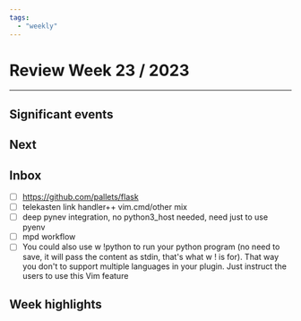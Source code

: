 ```yaml
---
tags:
  - "weekly"
---
```


# Review Week 23 / 2023

---

## Significant events

## Next

## Inbox

- [ ] https://github.com/pallets/flask
- [ ] telekasten link handler++ vim.cmd/other mix
- [ ] deep pynev integration, no python3_host needed, need just to use pyenv
- [ ] mpd workflow
- [ ] You could also use w !python to run your python program (no need to save, it will pass the content as stdin, that's what w ! is for).
      That way you don't to support multiple languages in your plugin. Just instruct the users to use this Vim feature

## Week highlights

